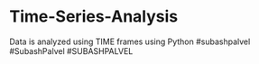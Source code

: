 # Time-Series-Analysis
Data is analyzed using TIME frames using Python #subashpalvel #SubashPalvel #SUBASHPALVEL
